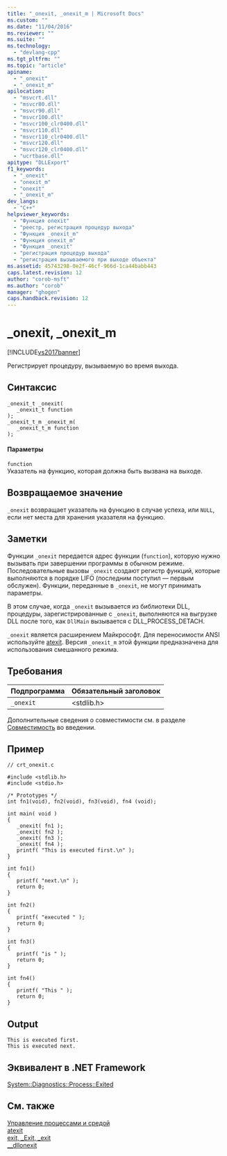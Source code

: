 ```yaml
---
title: "_onexit, _onexit_m | Microsoft Docs"
ms.custom: ""
ms.date: "11/04/2016"
ms.reviewer: ""
ms.suite: ""
ms.technology: 
  - "devlang-cpp"
ms.tgt_pltfrm: ""
ms.topic: "article"
apiname: 
  - "_onexit"
  - "_onexit_m"
apilocation: 
  - "msvcrt.dll"
  - "msvcr80.dll"
  - "msvcr90.dll"
  - "msvcr100.dll"
  - "msvcr100_clr0400.dll"
  - "msvcr110.dll"
  - "msvcr110_clr0400.dll"
  - "msvcr120.dll"
  - "msvcr120_clr0400.dll"
  - "ucrtbase.dll"
apitype: "DLLExport"
f1_keywords: 
  - "_onexit"
  - "onexit_m"
  - "onexit"
  - "_onexit_m"
dev_langs: 
  - "C++"
helpviewer_keywords: 
  - "Функция onexit"
  - "реестр, регистрация процедур выхода"
  - "Функция _onexit_m"
  - "Функция onexit_m"
  - "Функция _onexit"
  - "регистрация процедур выхода"
  - "регистрация вызываемого при выходе объекта"
ms.assetid: 45743298-0e2f-46cf-966d-1ca44babb443
caps.latest.revision: 12
author: "corob-msft"
ms.author: "corob"
manager: "ghogen"
caps.handback.revision: 12
---
```

# _onexit, _onexit_m
[!INCLUDE[vs2017banner](../../assembler/inline/includes/vs2017banner.md)]

Регистрирует процедуру, вызываемую во время выхода.  
  
## Синтаксис  
  
```  
_onexit_t _onexit(  
   _onexit_t function  
);  
_onexit_t_m _onexit_m(  
   _onexit_t_m function  
);  
```  
  
#### Параметры  
 `function`  
 Указатель на функцию, которая должна быть вызвана на выходе.  
  
## Возвращаемое значение  
 `_onexit` возвращает указатель на функцию в случае успеха, или `NULL`, если нет места для хранения указателя на функцию.  
  
## Заметки  
 Функции `_onexit` передается адрес функции \(`function`\), которую нужно вызывать при завершении программы в обычном режиме.  Последовательные вызовы `_onexit` создают регистр функций, которые выполняются в порядке LIFO \(последним поступил — первым обслужен\).  Функции, переданные в `_onexit`, не могут принимать параметры.  
  
 В этом случае, когда `_onexit` вызывается из библиотеки DLL, процедуры, зарегистрированные с `_onexit`, выполняются на выгрузке DLL после того, как `DllMain` вызывается с DLL\_PROCESS\_DETACH.  
  
 `_onexit` является расширением Майкрософт.  Для переносимости ANSI используйте [atexit](../../c-runtime-library/reference/atexit.md).  Версия `_onexit_m` этой функции предназначена для использования смешанного режима.  
  
## Требования  
  
|Подпрограмма|Обязательный заголовок|  
|------------------|----------------------------|  
|`_onexit`|\<stdlib.h\>|  
  
 Дополнительные сведения о совместимости см. в разделе [Совместимость](../../c-runtime-library/compatibility.md) во введении.  
  
## Пример  
  
```  
// crt_onexit.c  
  
#include <stdlib.h>  
#include <stdio.h>  
  
/* Prototypes */  
int fn1(void), fn2(void), fn3(void), fn4 (void);  
  
int main( void )  
{  
   _onexit( fn1 );  
   _onexit( fn2 );  
   _onexit( fn3 );  
   _onexit( fn4 );  
   printf( "This is executed first.\n" );  
}  
  
int fn1()  
{  
   printf( "next.\n" );  
   return 0;  
}  
  
int fn2()  
{  
   printf( "executed " );  
   return 0;  
}  
  
int fn3()  
{  
   printf( "is " );  
   return 0;  
}  
  
int fn4()  
{  
   printf( "This " );  
   return 0;  
}  
```  
  
## Output  
  
```  
This is executed first.  
This is executed next.  
```  
  
## Эквивалент в .NET Framework  
 [System::Diagnostics::Process::Exited](https://msdn.microsoft.com/en-us/library/system.diagnostics.process.exited.aspx)  
  
## См. также  
 [Управление процессами и средой](../../c-runtime-library/process-and-environment-control.md)   
 [atexit](../../c-runtime-library/reference/atexit.md)   
 [exit, \_Exit, \_exit](../../c-runtime-library/reference/exit-exit-exit.md)   
 [\_\_dllonexit](../../c-runtime-library/dllonexit.md)